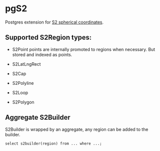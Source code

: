 # pgS2
Postgres extension for [S2 spherical coordinates](https://s2geometry.io/).

## Supported S2Region types:

  - S2Point points are internally promoted to regions when necessary.
    But stored and indexed as points.
    
  - S2LatLngRect
  
  - S2Cap
  
  - S2Polyline
  
  - S2Loop
  
  - S2Polygon


## Aggregate S2Builder

S2Builder is wrapped by an aggregate, any region can be added to the
builder.

  `select s2builder(region) from ... where ...;`
